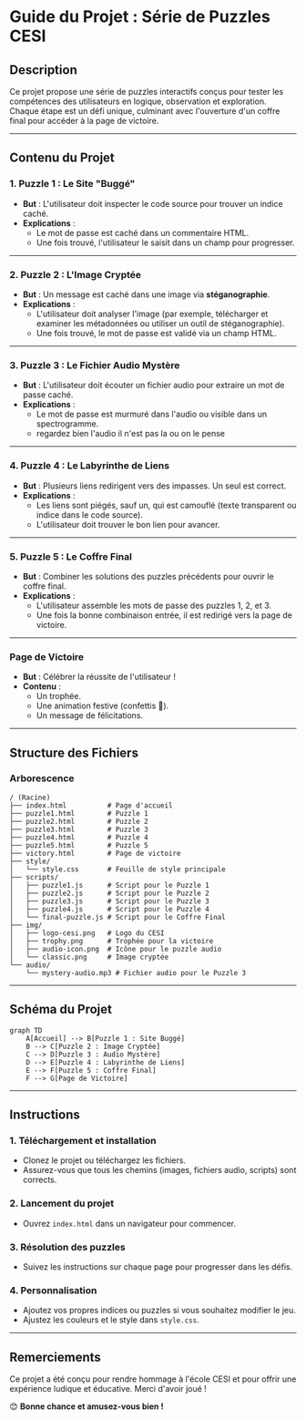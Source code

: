 # Guide du Projet : Série de Puzzles CESI

## Description

Ce projet propose une série de puzzles interactifs conçus pour tester les compétences des utilisateurs en logique, observation et exploration. Chaque étape est un défi unique, culminant avec l'ouverture d'un coffre final pour accéder à la page de victoire.

---

## Contenu du Projet

### 1. **Puzzle 1 : Le Site "Buggé"**

- **But** : L'utilisateur doit inspecter le code source pour trouver un indice caché.
- **Explications** :
  - Le mot de passe est caché dans un commentaire HTML.
  - Une fois trouvé, l'utilisateur le saisit dans un champ pour progresser.

---

### 2. **Puzzle 2 : L'Image Cryptée**

- **But** : Un message est caché dans une image via **stéganographie**.
- **Explications** :
  - L'utilisateur doit analyser l'image (par exemple, télécharger et examiner les métadonnées ou utiliser un outil de stéganographie).
  - Une fois trouvé, le mot de passe est validé via un champ HTML.

---

### 3. **Puzzle 3 : Le Fichier Audio Mystère**

- **But** : L'utilisateur doit écouter un fichier audio pour extraire un mot de passe caché.
- **Explications** :
  - Le mot de passe est murmuré dans l'audio ou visible dans un spectrogramme.
  - regardez bien l'audio il n'est pas la ou on le pense

---

### 4. **Puzzle 4 : Le Labyrinthe de Liens**

- **But** : Plusieurs liens redirigent vers des impasses. Un seul est correct.
- **Explications** :
  - Les liens sont piégés, sauf un, qui est camouflé (texte transparent ou indice dans le code source).
  - L'utilisateur doit trouver le bon lien pour avancer.

---

### 5. **Puzzle 5 : Le Coffre Final**

- **But** : Combiner les solutions des puzzles précédents pour ouvrir le coffre final.
- **Explications** :
  - L'utilisateur assemble les mots de passe des puzzles 1, 2, et 3.
  - Une fois la bonne combinaison entrée, il est redirigé vers la page de victoire.

---

### **Page de Victoire**

- **But** : Célébrer la réussite de l'utilisateur !
- **Contenu** :
  - Un trophée.
  - Une animation festive (confettis 🎉).
  - Un message de félicitations.

---

## Structure des Fichiers

### **Arborescence**

```
/ (Racine)
├── index.html          # Page d'accueil
├── puzzle1.html        # Puzzle 1
├── puzzle2.html        # Puzzle 2
├── puzzle3.html        # Puzzle 3
├── puzzle4.html        # Puzzle 4
├── puzzle5.html        # Puzzle 5
├── victory.html        # Page de victoire
├── style/
│   └── style.css       # Feuille de style principale
├── scripts/
│   ├── puzzle1.js      # Script pour le Puzzle 1
│   ├── puzzle2.js      # Script pour le Puzzle 2
│   ├── puzzle3.js      # Script pour le Puzzle 3
│   ├── puzzle4.js      # Script pour le Puzzle 4
│   └── final-puzzle.js # Script pour le Coffre Final
├── img/
│   ├── logo-cesi.png   # Logo du CESI
│   ├── trophy.png      # Trophée pour la victoire
│   ├── audio-icon.png  # Icône pour le puzzle audio
│   └── classic.png     # Image cryptée
└── audio/
    └── mystery-audio.mp3 # Fichier audio pour le Puzzle 3
```

---

## Schéma du Projet

```mermaid
graph TD
    A[Accueil] --> B[Puzzle 1 : Site Buggé]
    B --> C[Puzzle 2 : Image Cryptée]
    C --> D[Puzzle 3 : Audio Mystère]
    D --> E[Puzzle 4 : Labyrinthe de Liens]
    E --> F[Puzzle 5 : Coffre Final]
    F --> G[Page de Victoire]
```

---

## Instructions

### 1. **Téléchargement et installation**

- Clonez le projet ou téléchargez les fichiers.
- Assurez-vous que tous les chemins (images, fichiers audio, scripts) sont corrects.

### 2. **Lancement du projet**

- Ouvrez `index.html` dans un navigateur pour commencer.

### 3. **Résolution des puzzles**

- Suivez les instructions sur chaque page pour progresser dans les défis.

### 4. **Personnalisation**

- Ajoutez vos propres indices ou puzzles si vous souhaitez modifier le jeu.
- Ajustez les couleurs et le style dans `style.css`.

---

## Remerciements

Ce projet a été conçu pour rendre hommage à l'école CESI et pour offrir une expérience ludique et éducative. Merci d'avoir joué !

😊 **Bonne chance et amusez-vous bien !**
